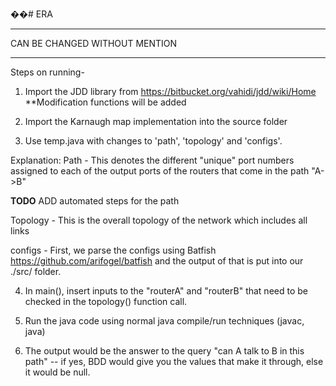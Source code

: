 ��# ERA

*****************************************************************************************************************************
CAN BE CHANGED WITHOUT MENTION
*****************************************************************************************************************************
Steps on running-

1. Import the JDD library from https://bitbucket.org/vahidi/jdd/wiki/Home **Modification functions will be added

2. Import the Karnaugh map implementation into the source folder

3. Use temp.java with changes to 'path', 'topology' and 'configs'.

Explanation: Path - This denotes the different "unique" port numbers assigned to each of the output ports of the routers that come in the path "A->B"

**TODO** ADD automated steps for the path

Topology - This is the overall topology of the network which includes all links

configs - First, we parse the configs using Batfish https://github.com/arifogel/batfish
and the output of that is put into our ./src/ folder.

4. In main(), insert inputs to the "routerA" and "routerB" that need to be checked in the topology() function call.

5. Run the java code using normal java compile/run techniques (javac, java) 

6. The output would be the answer to the query "can A talk to B in this path" -- if yes, BDD would give you the values that make it through, else it would be null.


